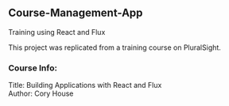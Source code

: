 ## Course-Management-App
Training using React and Flux
  
This project was replicated from a training course on PluralSight.

### Course Info:
Title: Building Applications with React and Flux  
Author: Cory House
